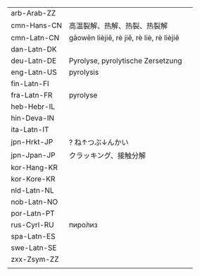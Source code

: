 | | | |
|-|-|-|
| arb-Arab-ZZ |  |  |
| cmn-Hans-CN | 高温裂解、热解、热裂、热裂解 |  |
| cmn-Latn-CN | gāowēn lièjiě, rè jiě, rè liè, rè lièjiě |  |
| dan-Latn-DK |  |  |
| deu-Latn-DE | Pyrolyse, pyrolytische Zersetzung |  |
| eng-Latn-US | pyrolysis |  |
| fin-Latn-FI |  |  |
| fra-Latn-FR | pyrolyse |  |
| heb-Hebr-IL |  |  |
| hin-Deva-IN |  |  |
| ita-Latn-IT |  |  |
| jpn-Hrkt-JP | ? ね↑つぶ↓んかい |  |
| jpn-Jpan-JP | クラッキング、接触分解 |  |
| kor-Hang-KR |  |  |
| kor-Kore-KR |  |  |
| nld-Latn-NL |  |  |
| nob-Latn-NO |  |  |
| por-Latn-PT |  |  |
| rus-Cyrl-RU | пиро́лиз |  |
| spa-Latn-ES |  |  |
| swe-Latn-SE |  |  |
| zxx-Zsym-ZZ |  |  |
|  |  |  |
